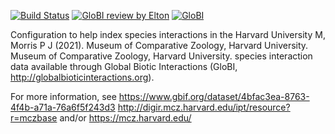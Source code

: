 [![Build Status](https://travis-ci.com/globalbioticinteractions/mcz.svg)](https://travis-ci.com/globalbioticinteractions/mcz) [![GloBI review by Elton](https://github.com/globalbioticinteractions/mcz/actions/workflows/review.yml/badge.svg)](https://github.com/globalbioticinteractions/mcz/actions/workflows/review.yml) [![GloBI](http://api.globalbioticinteractions.org/interaction.svg?accordingTo=globi:globalbioticinteractions/mcz)](http://globalbioticinteractions.org/?accordingTo=globi:globalbioticinteractions/mcz) 

Configuration to help index species interactions in the Harvard University M, Morris P J (2021). Museum of Comparative Zoology, Harvard University. Museum of Comparative Zoology, Harvard University.  species interaction data available through Global Biotic Interactions (GloBI, http://globalbioticinteractions.org). 

For more information, see https://www.gbif.org/dataset/4bfac3ea-8763-4f4b-a71a-76a6f5f243d3 http://digir.mcz.harvard.edu/ipt/resource?r=mczbase and/or https://mcz.harvard.edu/
